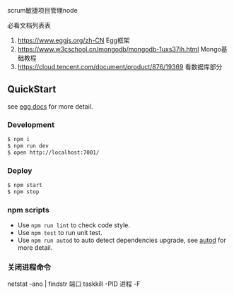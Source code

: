 scrum敏捷项目管理node

必看文档列表表
1. https://www.eggjs.org/zh-CN  Egg框架
2. https://www.w3cschool.cn/mongodb/mongodb-1uxs37ih.html Mongo基础教程
3. https://cloud.tencent.com/document/product/876/19369 看数据库部分

## QuickStart

<!-- add docs here for user -->

see [egg docs][egg] for more detail.

### Development

```bash
$ npm i
$ npm run dev
$ open http://localhost:7001/
```

### Deploy

```bash
$ npm start
$ npm stop
```

### npm scripts

- Use `npm run lint` to check code style.
- Use `npm test` to run unit test.
- Use `npm run autod` to auto detect dependencies upgrade, see [autod](https://www.npmjs.com/package/autod) for more detail.

### 关闭进程命令
netstat -ano | findstr 端口
taskkill -PID 进程 -F

[egg]: https://eggjs.org